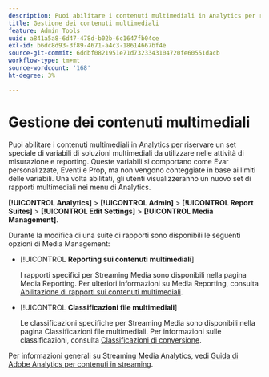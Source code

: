 ```yaml
---
description: Puoi abilitare i contenuti multimediali in Analytics per riservare un set speciale di variabili di soluzioni multimediali da utilizzare nelle attività di misurazione e reporting.
title: Gestione dei contenuti multimediali
feature: Admin Tools
uuid: a841a5a8-6d47-478d-b02b-6c1647fb04ce
exl-id: b6dc8d93-3f89-4671-a4c3-18614667bf4e
source-git-commit: 6ddbf0821951e71d7323343104720fe60551dacb
workflow-type: tm+mt
source-wordcount: '168'
ht-degree: 3%

---
```


# Gestione dei contenuti multimediali

Puoi abilitare i contenuti multimediali in Analytics per riservare un set speciale di variabili di soluzioni multimediali da utilizzare nelle attività di misurazione e reporting. Queste variabili si comportano come Evar personalizzate, Eventi e Prop, ma non vengono conteggiate in base ai limiti delle variabili. Una volta abilitati, gli utenti visualizzeranno un nuovo set di rapporti multimediali nei menu di Analytics.

**[!UICONTROL Analytics]** > **[!UICONTROL Admin]** > **[!UICONTROL Report Suites]** > **[!UICONTROL Edit Settings]** > **[!UICONTROL Media Management]**.

Durante la modifica di una suite di rapporti sono disponibili le seguenti opzioni di Media Management:

* [!UICONTROL **Reporting sui contenuti multimediali**]

   I rapporti specifici per Streaming Media sono disponibili nella pagina Media Reporting. Per ulteriori informazioni su Media Reporting, consulta [Abilitazione di rapporti sui contenuti multimediali](https://experienceleague.adobe.com/docs/media-analytics/using/media-reports/media-reports-enable.html?lang=en).

* [!UICONTROL **Classificazioni file multimediali**]

   Le classificazioni specifiche per Streaming Media sono disponibili nella pagina Classificazioni file multimediali. Per informazioni sulle classificazioni, consulta [Classificazioni di conversione](/help/admin/admin/c-manage-report-suites/c-edit-report-suites/conversion-var-admin/conversion-classifications.md).

Per informazioni generali su Streaming Media Analytics, vedi [Guida di Adobe Analytics per contenuti in streaming](https://experienceleague.adobe.com/docs/media-analytics/using/media-overview.html?lang=it).
